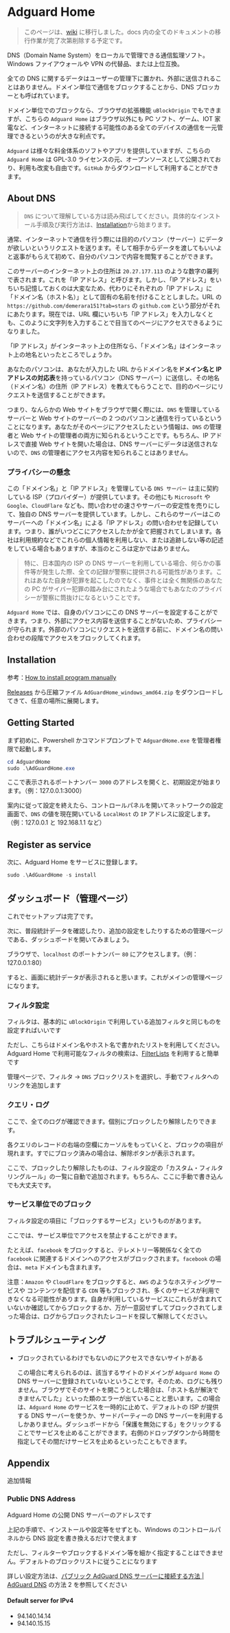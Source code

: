 # Adguard Home

> このページは、[wiki](https://demerara151/setup-new-pc/wiki) に移行しました。docs 内の全てのドキュメントの移行作業が完了次第削除する予定です。

DNS（Domain Name System）をローカルで管理できる通信監理ソフト。Windows ファイアウォールや VPN の代替品、または上位互換。

全ての DNS に関するデータはユーザーの管理下に置かれ、外部に送信されることはありません。ドメイン単位で通信をブロックすることから、DNS ブロッカーとも呼ばれています。

ドメイン単位でのブロックなら、ブラウザの拡張機能 `uBlockOrigin` でもできますが、こちらの `Adguard Home` はブラウザ以外にも PC ソフト、ゲーム、IOT 家電など、インターネットに接続する可能性のある全てのデバイスの通信を一元管理できるというのが大きな利点です。

`Adguard` は様々な料金体系のソフトやアプリを提供していますが、こちらの `Adguard Home` は GPL-3.0 ライセンスの元、オープンソースとして公開されており、利用も改変も自由です。`GitHub` からダウンロードして利用することができます。

## About DNS

> `DNS` について理解している方は読み飛ばしてください。具体的なインストール手順及び実行方法は、[Installation](#installation)から始まります。

通常、インターネットで通信を行う際には目的のパソコン（サーバー）にデータが欲しいというリクエストを送ります。そして相手からデータを渡してもいいよと返事がもらえて初めて、自分のパソコンで内容を閲覧することができます。

このサーバーのインターネット上の住所は `20.27.177.113` のような数字の羅列で表されます。これを「IP アドレス」と呼びます。しかし、「IP アドレス」をいちいち記憶しておくのは大変なため、代わりにそれぞれの「IP アドレス」に「ドメイン名（ホスト名）」として固有の名前を付けることとしました。URL の `https://github.com/demerara151?tab=stars` の `github.com` という部分がそれにあたります。現在では、URL 欄にいちいち「IP アドレス」を入力しなくとも、このように文字列を入力することで目当てのページにアクセスできるようになりました。

「IP アドレス」がインターネット上の住所なら、「ドメイン名」はインターネット上の地名といったところでしょうか。

あなたのパソコンは、あなたが入力した URL からドメイン名を**ドメイン名と IP アドレスの対応表**を持っているパソコン（DNS サーバー）に送信し、その地名（ドメイン名）の住所（IP アドレス）を教えてもらうことで、目的のページにリクエストを送信することができます。

つまり、なんらかの Web サイトをブラウザで開く際には、`DNS` を管理しているサーバーと Web サイトのサーバーの 2 つのパソコンと通信を行っているということになります。あなたがそのページにアクセスしたという情報は、`DNS` の管理者と Web サイトの管理者の両方に知られるということです。もちろん、IP アドレスで直接 Web サイトを開いた場合は、DNS サーバーにデータは送信されないので、`DNS` の管理者にアクセス内容を知られることはありません。

### プライバシーの懸念

この「ドメイン名」と「IP アドレス」を管理している `DNS サーバー` は主に契約している ISP（プロバイダー）が提供しています。その他にも `Microsoft` や `Google`、`CloudFlare` なども、問い合わせの速さやサーバーの安定性を売りにして、独自の DNS サーバーを提供しています。しかし、これらのサーバーはこのサーバーへの「ドメイン名」による「IP アドレス」の問い合わせを記録しています。つまり、誰がいつどこにアクセスしたかが全て把握されてしまいます。各社は利用規約などでこれらの個人情報を利用しない、または追跡しない等の記述をしている場合もありますが、本当のところは定かではありません。

> 特に、日本国内の ISP の DNS サーバーを利用している場合、何らかの事件等が発生した際、全ての記録が警察に提供される可能性があります。これはあなた自身が犯罪を起こしたのでなく、事件とは全く無関係のあなたの PC がサイバー犯罪の踏み台にされたような場合でもあなたのプライバシーが警察に筒抜けになるということです。

`Adguard Home` では、自身のパソコンにこの DNS サーバーを設定することができます。つまり、外部にアクセス内容を送信することがないため、プライバシーが守られます。外部のパソコンにリクエストを送信する前に、ドメイン名の問い合わせの段階でアクセスをブロックしてくれます。

## Installation

参考：[How to install program manually](https://github.com/AdguardTeam/AdGuardHome/wiki/Getting-Started)

[Releases](https://github.com/AdguardTeam/AdGuardHome/releases/latest) から圧縮ファイル `AdGuardHome_windows_amd64.zip` をダウンロードしてきて、任意の場所に展開します。

## Getting Started

まず初めに、Powershell かコマンドプロンプトで `AdguardHome.exe` を管理者権限で起動します。

```Powershell
cd AdguardHome
sudo .\AdGuardHome.exe

```

ここで表示されるポートナンバー `3000` のアドレスを開くと、初期設定が始まります。（例：127.0.0.1:3000）

案内に従って設定を終えたら、コントロールパネルを開いてネットワークの設定画面で、`DNS` の値を現在開いている `LocalHost` の `IP` アドレスに設定します。（例：127.0.0.1 と 192.168.1.1 など）

## Register as service

次に、Adguard Home をサービスに登録します。

```Powershell
sudo .\AdGuardHome -s install

```

## ダッシュボード（管理ページ）

これでセットアップは完了です。

次に、普段統計データを確認したり、追加の設定をしたりするための管理ページである、ダッシュボードを開いてみましょう。

ブラウザで、`localhost` のポートナンバー `80` にアクセスします。（例：127.0.0.1:80）

すると、画面に統計データが表示されると思います。これがメインの管理ページになります。

### フィルタ設定

フィルタは、基本的に `uBlockOrigin` で利用している追加フィルタと同じものを設定すればいいです

ただし、こちらはドメイン名やホスト名で書かれたリストを利用してください。Adguard Home で利用可能なフィルタの検索は、[FilterLists](https://filterlists.com/) を利用すると簡単です

管理ページで、フィルタ -> `DNS` ブロックリストを選択し、手動でフィルタへのリンクを追加します

### クエリ・ログ

ここで、全てのログが確認できます。個別にブロックしたり解除したりできます。

各クエリのレコードの右端の空欄にカーソルをもっていくと、ブロックの項目が現れます。すでにブロック済みの場合は、解除ボタンが表示されます。

ここで、ブロックしたり解除したものは、フィルタ設定の「カスタム・フィルタリングルール」の一覧に自動で追加されます。もちろん、ここに手動で書き込んでも大丈夫です。

### サービス単位でのブロック

フィルタ設定の項目に「ブロックするサービス」というものがあります。

ここでは、サービス単位でアクセスを禁止することができます。

たとえば、`facebook` をブロックすると、テレメトリー等関係なく全ての `facebook` に関連するドメインへのアクセスがブロックされます。`facebook` の場合は、`meta` ドメインも含まれます。

注意：`Amazon` や `CloudFlare` をブロックすると、`AWS` のようなホスティングサービスや コンテンツを配信する `CDN` 等もブロックされ、多くのサービスが利用できなくなる可能性があります。自身が利用しているサービスにこれらが含まれていないか確認してからブロックするか、万が一意図せずしてブロックされてしまった場合は、ログからブロックされたレコードを探して解除してください。

## トラブルシューティング

- ブロックされているわけでもないのにアクセスできないサイトがある

  この場合に考えられるのは、該当するサイトのドメインが `Adguard Home` の DNS サーバーに登録されていないということです。そのため、ログにも残りません。ブラウザでそのサイトを開こうとした場合は、「ホスト名が解決できませんでした」といった類のエラーが出ていることと思います。この場合は、`Adguard Home` のサービスを一時的に止めて、デフォルトの ISP が提供する DNS サーバーを使うか、サードパーティーの DNS サーバーを利用するしかありません。ダッシュボードから「保護を無効にする」をクリックすることでサービスを止めることができます。右側のドロップダウンから時間を指定してその間だけサービスを止めるといったこともできます。

## Appendix

追加情報

### Public DNS Address

Adguard Home の公開 DNS サーバーのアドレスです

上記の手順で、インストールや設定等をせずとも、Windows のコントロールパネルから DNS 設定を書き換えるだけで使えます

ただし、フィルターやブロックするドメイン等を細かく指定することはできません。デフォルトのブロックリストに従うことになります

詳しい設定方法は、[パブリック AdGuard DNS サーバーに接続する方法 | AdGuard DNS](https://adguard-dns.io/ja/public-dns.html) の方法 2 を参照してください

#### Default server for IPv4

- 94.140.14.14
- 94.140.15.15
